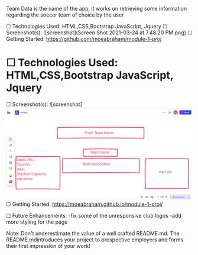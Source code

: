 Team Data is the name of the app, it works on retrieving some information regarding the soccer team of choice by the user

☐ Technologies Used: HTML,CSS,Bootstrap JavaScript, Jquery 
☐ Screenshot(s): ![screenshot](Screen Shot 2021-03-24 at 7.48.20 PM.png) 
☐ Getting Started: https://github.com/moeabraham/module-1-proj 


☐ Technologies Used: HTML,CSS,Bootstrap JavaScript, Jquery
=======
☐ Screenshot(s): ![screenshot]![screenshot](./image1.png)
☐ Getting Started: https://moeabraham.github.io/module-1-proj/

☐ Future Enhancements: 
-fix some of the unresponsive club logos
-add more styling for the page


Note: Don't underestimate the value of a well crafted README.md.
The README.mdintroduces your project to prospective employers and forms their first impression of your work!

